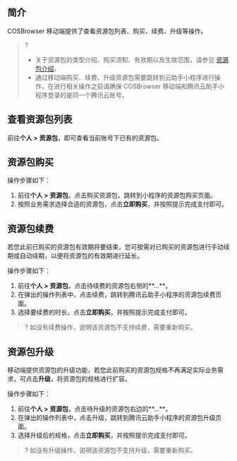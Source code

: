 ## 简介

COSBrowser 移动端提供了查看资源包列表、购买、续费、升级等操作。

>?
> - 关于资源包的类型介绍、购买须知、有效期以及生效范围，请参见 [资源包介绍](https://www.tencentcloud.com/document/product/436/54353)。
> - 通过移动端购买、续费、升级资源包需要跳转到云助手小程序进行操作，在进行相关操作之前请确保 COSBrowser 移动端和腾讯云助手小程序登录的是同一个腾讯云账号。
> 

## 查看资源包列表

前往**个人 > 资源包**，即可查看当前账号下已有的资源包。

## 资源包购买

操作步骤如下：

1. 前往**个人 > 资源包**，点击购买资源包，跳转到小程序的资源包购买页面。
2. 按照业务需求选择合适的资源包，点击**立即购买**，并按照提示完成支付即可。

## 资源包续费

若您此前已购买的资源包有效期将要结束，您可按需对已购买的资源包进行手动续期或自动续期，以便将资源包的有效期进行延长。

操作步骤如下：

1. 前往**个人 > 资源包**，点击待续费的资源包右侧的**...**。
2. 在弹出的操作列表中，点击续费，跳转到腾讯云助手小程序的资源包续费页面。
3. 选择要续费的时长，点击**立即购买**，并按照提示完成支付即可。
>? 如没有续费操作，说明该资源包不支持续费，需要重新购买。
>

## 资源包升级

移动端提供资源包的升级功能，若您此前购买的资源包规格不再满足实际业务需求，可点击**升级**，将资源包的规格进行扩容。

操作步骤如下：

1. 前往**个人 > 资源包**，点击待升级的资源包右边的**...**。
2. 在弹出的操作列表中，点击升级，跳转到腾讯云助手小程序的资源包升级页面。
3. 选择升级后的规格，点击**立即购买**，并按照提示完成支付即可。
>? 如没有升级操作，说明该资源包不支持升级，需要重新购买。
>

